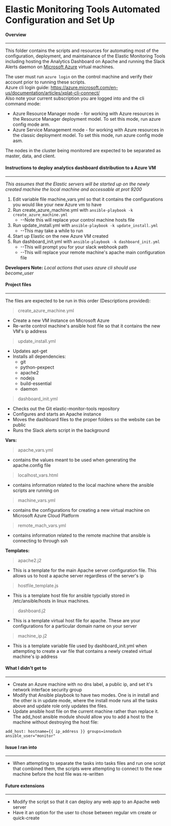 # Elastic Monitoring Tools Automated Configuration and Set Up

#### Overview
---

This folder contains the scripts and resources for automating most of the configuration, deployment, and maintainance of the Elastic Monitoring Tools including hosting the Analytics Dashboard on Apache and running the Slack Alerts daemon on [Microsoft Azure](http://portal.azure.com/) virtual machines. 

The user must run `azure login` on the control machine and verify their account prior to running these scripts.  
Azure cli login guide: https://azure.microsoft.com/en-us/documentation/articles/xplat-cli-connect/  
Also note your current subscription you are logged into and the cli command mode:    
* Azure Resource Manager mode - for working with Azure resources in the Resource Manager deployment model. To set this mode, run azure config mode arm.  
* Azure Service Management mode - for working with Azure resources in the classic deployment model. To set this mode, run azure config mode asm.   

The nodes in the cluster being monitored are expected to be separated as master, data, and client.


#### Instructions to deploy analytics dashboard distribution to a Azure VM
---

*This assumes that the Elastic servers will be started up on the newly created machine the local machine and accessable at prot 9200*

1. Edit variable file machine_vars.yml so that it contains the configurations you would like your new Azure vm to have
2. Run create_azure_machine.yml with `ansible-playbook -k create_azure_machine.yml` 
    - --Note this will replace your control machine hosts file
3. Run update_install.yml with `ansible-playbook -k update_install.yml`  
    - --This may take a while to run
4. Start up Elastic on the new Azure VM created
5. Run dashboard_init.yml with `ansible-playbook -k dashboard_init.yml`
    - --This will prompt you for your slack webhook path
    - --This will replace your remote machine's apache main configuration file

**Developers Note:** *Local actions that uses azure cli should use become_user* 

#### Project files
---

The files are expected to be run in this order (Descriptions provided):
> create_azure_machine.yml  

- Create a new VM instance on Microsoft Azure
- Re-write control machine's ansible host file so that it contains the new VM's ip address

> update_install.yml

- Updates apt-get
- Installs all dependencies:
    - git
    - python-pexpect
    - apache2
    - nodejs
    - build-essential
    - daemon

> dashboard_init.yml

- Checks out the Git elastic-monitor-tools repository
- Configures and starts an Apache instance
- Moves the dashboard files to the proper folders so the website can be public
- Runs the Slack alerts script in the background

**Vars:**
> apache_vars.yml

- contains the values meant to be used when generating the apache.config file 

> localhost_vars.html

- contains information related to the local machine where the ansible scripts are running on

> machine_vars.yml

- contains the configurations for creating a new virtual machine on Microsoft Azure Cloud Platform

> remote_mach_vars.yml

- contains information related to the remote machine that ansible is connecting to through ssh

**Templates:**
> apache2.j2

- This is a template for the main Apache server configuration file. This allows us to host a apache server regardless of the server's ip

> hostfile_template.js

- This is a template host file for ansible typcially stored in /etc/ansible/hosts in linux machines.

> dashboard.j2

- This is a template virtual host file for apache. These are your configurations for a particular domain name on your server

> machine_ip.j2

- This is a template variable file used by dashboard_init.yml when attempting to create a var file that contains a newly created virtual machine's ip address

#### What I didn't get to
---

- Create an Azure machine with no dns label, a public ip, and set it's network interface security group 
- Modify that Ansible playbook to have two modes. One is in install and the other is in update mode, where the install mode runs all the tasks above and update role only updates the files.
- Update ansible host file on the current machine rather than replace it. The add_host ansible module should allow you to add a host to the machine without destroying the host file:
```
add_host: hostname={{ ip_address }} groups=innodash ansible_user="monitor"
```

#### Issue I ran into
---

- When attempting to separate the tasks into tasks files and run one script that combined them, the scripts were attempting to connect to the new machine before the host file was re-written

#### Future extensions
---

- Modify the script so that it can deploy any web app to an Apache web server
- Have it an option for the user to chose between regular vm create or quick-create
